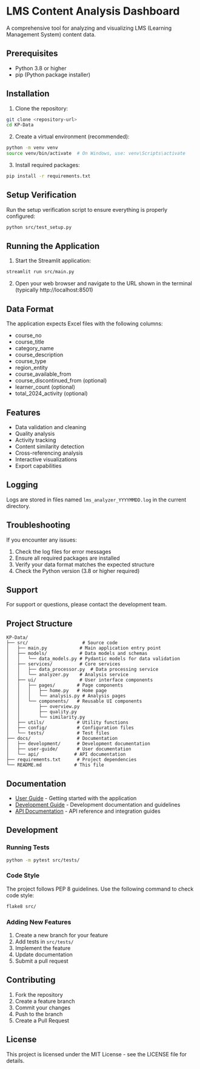 # LMS Content Analysis Dashboard

A comprehensive tool for analyzing and visualizing LMS (Learning Management System) content data.

## Prerequisites

- Python 3.8 or higher
- pip (Python package installer)

## Installation

1. Clone the repository:
```bash
git clone <repository-url>
cd KP-Data
```

2. Create a virtual environment (recommended):
```bash
python -m venv venv
source venv/bin/activate  # On Windows, use: venv\Scripts\activate
```

3. Install required packages:
```bash
pip install -r requirements.txt
```

## Setup Verification

Run the setup verification script to ensure everything is properly configured:
```bash
python src/test_setup.py
```

## Running the Application

1. Start the Streamlit application:
```bash
streamlit run src/main.py
```

2. Open your web browser and navigate to the URL shown in the terminal (typically http://localhost:8501)

## Data Format

The application expects Excel files with the following columns:
- course_no
- course_title
- category_name
- course_description
- course_type
- region_entity
- course_available_from
- course_discontinued_from (optional)
- learner_count (optional)
- total_2024_activity (optional)

## Features

- Data validation and cleaning
- Quality analysis
- Activity tracking
- Content similarity detection
- Cross-referencing analysis
- Interactive visualizations
- Export capabilities

## Logging

Logs are stored in files named `lms_analyzer_YYYYMMDD.log` in the current directory.

## Troubleshooting

If you encounter any issues:

1. Check the log files for error messages
2. Ensure all required packages are installed
3. Verify your data format matches the expected structure
4. Check the Python version (3.8 or higher required)

## Support

For support or questions, please contact the development team.

## Project Structure

```
KP-Data/
├── src/                    # Source code
│   ├── main.py            # Main application entry point
│   ├── models/            # Data models and schemas
│   │   └── data_models.py # Pydantic models for data validation
│   ├── services/          # Core services
│   │   ├── data_processor.py  # Data processing service
│   │   └── analyzer.py    # Analysis service
│   ├── ui/                # User interface components
│   │   ├── pages/        # Page components
│   │   │   ├── home.py   # Home page
│   │   │   └── analysis.py # Analysis pages
│   │   └── components/   # Reusable UI components
│   │       ├── overview.py
│   │       ├── quality.py
│   │       └── similarity.py
│   ├── utils/            # Utility functions
│   ├── config/           # Configuration files
│   └── tests/            # Test files
├── docs/                 # Documentation
│   ├── development/      # Development documentation
│   ├── user-guide/       # User documentation
│   └── api/             # API documentation
├── requirements.txt      # Project dependencies
└── README.md            # This file
```

## Documentation

- [User Guide](docs/user-guide/GETTING_STARTED.md) - Getting started with the application
- [Development Guide](docs/development/) - Development documentation and guidelines
- [API Documentation](docs/api/) - API reference and integration guides

## Development

### Running Tests
```bash
python -m pytest src/tests/
```

### Code Style
The project follows PEP 8 guidelines. Use the following command to check code style:
```bash
flake8 src/
```

### Adding New Features
1. Create a new branch for your feature
2. Add tests in `src/tests/`
3. Implement the feature
4. Update documentation
5. Submit a pull request

## Contributing

1. Fork the repository
2. Create a feature branch
3. Commit your changes
4. Push to the branch
5. Create a Pull Request

## License

This project is licensed under the MIT License - see the LICENSE file for details.
